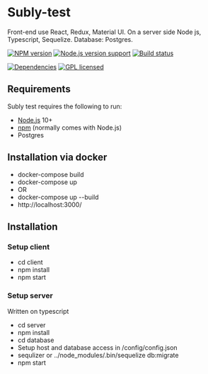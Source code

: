 # Subly-test
<p>
   Front-end use React, Redux, Material UI.
   On a server side Node js, Typescript, Sequelize.
   Database: Postgres.
</p>
<p>
</p>

[![NPM version][shield-npm]](#)
[![Node.js version support][shield-node]](#)
[![Build status][shield-build]](#)
<!-- [![Code coverage][shield-coverage]](#) -->
[![Dependencies][shield-dependencies]](#)
[![GPL licensed][shield-license]](#)

[shield-coverage]: https://img.shields.io/badge/coverage-100%25-brightgreen.svg
[shield-dependencies]: https://img.shields.io/badge/dependencies-up%20to%20date-brightgreen.svg
[shield-license]: https://img.shields.io/badge/license-GPL-blue.svg
[shield-node]: https://img.shields.io/badge/node.js%20support-10+-brightgreen.svg
[shield-npm]: https://img.shields.io/badge/npm-v6.4.0-blue.svg
[shield-build]: https://img.shields.io/badge/build-passing-brightgreen.svg

Requirements
------------

Subly test requires the following to run:

  * [Node.js][node] 10+
  * [npm][npm] (normally comes with Node.js)
  * Postgres


[node]: https://nodejs.org/
[npm]: https://www.npmjs.com/

<h2>Installation via docker</h2>
    <ul>
        <li>
            docker-compose build
        </li>
        <li>
            docker-compose up
        </li>
        <li> OR </li>
        <li>
            docker-compose up --build
        </li>
        <li>
            http://localhost:3000/
        </li>
    </ul>
    
<h2>Installation</h2>
<h3>Setup client</h3>

<ul>
    <li>
    cd client
    </li>
    <li>
    npm install
    </li>
    <li>
    npm start
    </li>
</ul>

<h3>Setup server</h3>
<p>Written on typescript</p>
<ul>
    <li>
    cd server
    </li>
    <li>
    npm install
    </li>
    <li>
    cd database 
    </li>
    <li>
        Setup host and database access in /config/config.json
        </li>
    <li>
    sequlizer or ../node_modules/.bin/sequelize db:migrate
    </li>
    <li>
    npm start
    </li>
</ul>
